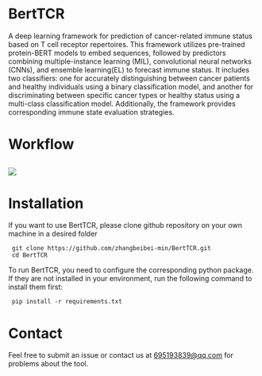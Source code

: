# BertTCR
A deep learning framework for prediction of cancer-related immune status based on T cell receptor repertoires. This framework utilizes pre-trained protein-BERT models to embed sequences, followed by predictors combining multiple-instance learning (MIL), convolutional neural networks (CNNs), and ensemble learning(EL) to forecast immune status. It includes two classifiers: one for accurately distinguishing between cancer patients and healthy individuals using a binary classification model, and another for discriminating between specific cancer types or healthy status using a multi-class classification model. Additionally, the framework provides corresponding immune state evaluation strategies.

# Workflow
## ![ ](https://github.com/zhangbeibei-min/BertTCR/tree/main/Workflow)


# Installation

If you want to use BertTCR, please clone github repository on your own machine in a desired folder
```
 git clone https://github.com/zhangbeibei-min/BertTCR.git
 cd BertTCR
```
To run BertTCR, you need to configure the corresponding python package. If they are not installed in your environment, run the following command to install them first:
```
 pip install -r requirements.txt
```







# Contact
Feel free to submit an issue or contact us at 695193839@qq.com for problems about the tool.
